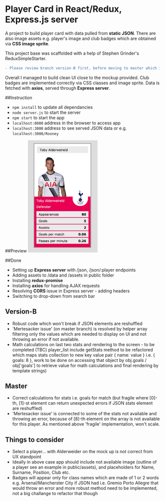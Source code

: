 # Player Card in React/Redux, Express.js server

A project to build player card with data pulled from **static JSON**. There are also image assets e.g. player's image and club badges which are obtained via **CSS image sprite**.  

This project base was scaffolded with a help of Stephen Grinder's ReduxSimpleStarter. 

```diff
- Please review branch version-B first, before moving to master which is much less robust
```

Overall I managed to build clean UI close to the mockup provided. Club badges are implemented correctly via CSS classes and image sprite. Data is fetched with **axios**, served through **Express server**. 

##Instruction
- `npm install` to update all dependancies
- `node server.js` to start the server
- `npm start` to start the app
- `localhost:8080` address in the browser to access app
- `localhost:3000` address to see served JSON data or e.g. `localhost:3000/Rooney`

##Preview
<img src="https://github.com/maciejk77/player-card/blob/master/public/assets/screenshot.png?raw=true" width="45%" height="45%" />

##Done
- Setting up **Express server** with /json, /json/:player endpoints
- Adding assets to /data and /assets in public folder
- Installing **redux-promise**
- Installing **axios** for handling AJAX requests
- Resolving **CORS** issue in Express server - adding headers
- Switching to drop-down from search bar

## Version-B

- Robust code which won't break if JSON elements are reshuffled
- 'Mertesacker issue' (on master branch) is resolved by helper array filtering only the values which are needed to display on UI and not throwing an error if not available.
- Math calculations on last two stats and rendering to the screen - to be completed (TBC) player_list include getStats method to be refactored which maps stats collection to new key value pair { name: value } i.e. { goals: 8 }, work to be done on accessing that object by obj.goals / obj['goals'] to retrieve value for math calculations and final rendering by template strings)

## Master

- Correct calculations for stats i.e. goals for match (but fragile where [0]-th, [1]-st element can return unexpected errors if JSON stats element are reshuffled) 
- 'Mertesacker issue' is connected to some of the stats not available and throwing an error, because of [8]-th element on the array is not available for this player. As mentioned above 'fragile' implementation, won't scale.

## Things to consider

- Select a player... with Alderweider on the mock up is not correct from UX standpoint
- Ideally in above case app should include not available image (outline of a player see an example in public/assets), and placeholders for Name, Surname, Position, Club etc.
- Badges will appear only for class names which are made of 1 or 2 words e.g. Arsenal/Mancherster City if JSON had i.e. Gremio Porto Allegre that would throw an error and more robust method need to be implemented, not a big challange to refactor that though 
